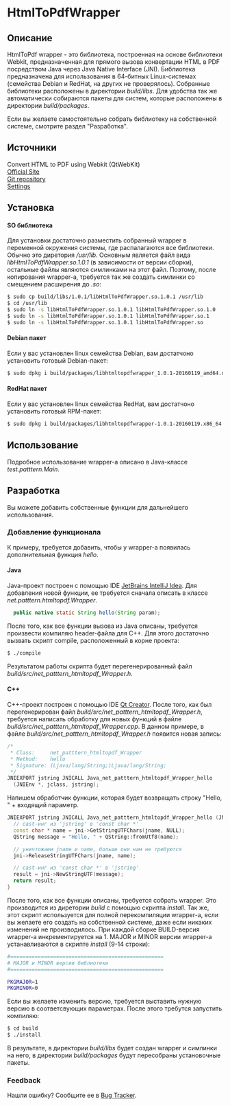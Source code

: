 # HtmlToPdfWrapper

## Описание

HtmlToPdf wrapper - это библиотека, построенная на основе библиотеки Webkit, предназначенная для прямого вызова конвертации HTML в PDF посредством Java
через Java Native Interface (JNI). Библиотека предназначена для использования в 64-битных Linux-системах (семейства Debian и RedHat, на других не проверялось).
Собранные библиотеки расположены в директории _build/libs_. Для удобства так же автоматически собираются пакеты для систем, которые расположены
в директории _build/packages_.

Если вы желаете самостоятельно собрать библиотеку на собственной системе, смотрите раздел "Разработка".

## Источники

Convert HTML to PDF using Webkit (QtWebKit)<br>
[Official Site](http://wkhtmltopdf.org/)<br>
[Git repository](https://github.com/wkhtmltopdf/wkhtmltopdf)<br>
[Settings](http://wkhtmltopdf.org/libwkhtmltox/pagesettings.html)

## Установка

#### SO библиотека

Для установки достаточно разместить собранный wrapper в переменной окружения системы, где распалагаются все библиотеки. Обычно это диретория _/usr/lib_.
Основным является файл вида _libHtmlToPdfWrapper.so.1.0.1_ (в зависимости от версии сборки), остальные файлы являются симлинками на этот файл.
Поэтому, после копирования wrapper-а, требуется так же создать симлинки со смещением расширения до _.so_:

```bash
$ sudo cp build/libs/1.0.1/libHtmlToPdfWrapper.so.1.0.1 /usr/lib
$ cd /usr/lib
$ sudo ln -s libHtmlToPdfWrapper.so.1.0.1 libHtmlToPdfWrapper.so.1.0
$ sudo ln -s libHtmlToPdfWrapper.so.1.0.1 libHtmlToPdfWrapper.so.1
$ sudo ln -s libHtmlToPdfWrapper.so.1.0.1 libHtmlToPdfWrapper.so
```

#### Debian пакет

Если у вас установлен linux семейства Debian, вам достатчоно установить готовый Debian-пакет:

```bash
$ sudo dpkg i build/packages/libhtmltopdfwrapper_1.0.1-20160119_amd64.deb
```

#### RedHat пакет

Если у вас установлен linux семейства RedHat, вам достатчоно установить готовый RPM-пакет:

```bash
$ sudo dpkg i build/packages/libhtmltopdfwrapper-1.0.1-20160119.x86_64.rpm
```

## Использование

Подробное использование wrapper-а описано в Java-классе _test.patttern.Main_.

## Разработка

Вы можете добавить собственные функции для дальнейшего использования.

### Добавление функционала

К примеру, требуется добавить, чтобы у wrapper-а появилась дополнительная функция _hello_.

#### Java

Java-проект построен с помощью IDE [JetBrains IntelliJ Idea](https://www.jetbrains.com/idea/).
Для добавления новой функции, ее требуется сначала описать в классе _net.patttern.htmltopdf.Wrapper_.

```java
  public native static String hello(String param);
```

После того, как все функции вызова из Java описаны, требуется произвести компиляю header-файла для C++. Для этого достаточно вызвать скрипт compile,
расположенный в корне проекта:

```bash
$ ./compile
```

Результатом работы скрипта будет перегенерированный файл _build/src/net_patttern_htmltopdf_Wrapper.h_.

#### C++

C++-проект построен с помощью IDE [Qt Creator](http://www.qt.io/ru/download-open-source/).
После того, как был перегенерирован файл _build/src/net_patttern_htmltopdf_Wrapper.h_, требуется написать обработку для новых функций в файле
_build/src/net_patttern_htmltopdf_Wrapper.cpp_. В данном примере, в файле _build/src/net_patttern_htmltopdf_Wrapper.h_ появится новая запись:

```C++
/*
 * Class:     net_patttern_htmltopdf_Wrapper
 * Method:    hello
 * Signature: (Ljava/lang/String;)Ljava/lang/String;
 */
JNIEXPORT jstring JNICALL Java_net_patttern_htmltopdf_Wrapper_hello
  (JNIEnv *, jclass, jstring);
```

Напишем обработчик функции, которая будет возвращать строку "Hello, " + входящий параметр.

```C++
JNIEXPORT jstring JNICALL Java_net_patttern_htmltopdf_Wrapper_hello (JNIEnv * jni, jclass jclass, jstring jname) {
  // cast-инг из 'jstring' в 'const char *'
  const char * name = jni->GetStringUTFChars(jname, NULL);
  QString message = "Hello, " + QString::fromUtf8(name);

  // уничтожаем jname и name, больше они нам не требуются
  jni->ReleaseStringUTFChars(jname, name);

  // cast-инг из 'const char *' в 'jstring'
  result = jni->NewStringUTF(message);
  return result;
}
```

После того, как все функции описаны, требуется собрать wrapper. Это производится из диретории _build_ с помощью скрипта _install_. Так же, этот скрипт
используется для полной перекомпиляции wrapper-а, если вы желаете его создать на собственной системе, даже если никаких изменений не производилось.
При каждой сборке BUILD-версия wrapper-а инкрементируется на 1. MAJOR и MINOR версии wrapper-а устанавливаются в скрипте _install_ (9-14 строки):

```bash
#==================================================
# MAJOR и MINOR версии библиотеки
#==================================================

PKGMAJOR=1
PKGMINOR=0
```

Если вы желаете изменить версию, требуется выставить нужную версию в соответсвующих параметрах. После этого требутся запустить компиляю: 

```bash
$ cd build
$ ./install
```

В результате, в директории _build/libs_ будет создан wrapper и симлинки на него, в директории _build/packages_ будут пересобраны установочные пакеты.

### Feedback

Нашли ошибку? Сообщите ее в [Bug Tracker](https://github.com/Patttern/HtmlToPdfWrapper/issues).
